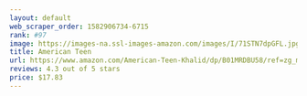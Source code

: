 ```yaml
---
layout: default 
﻿web_scraper_order: 1582906734-6715
rank: #97
image: https://images-na.ssl-images-amazon.com/images/I/71STN7dpGFL.jpg
title: American Teen
url: https://www.amazon.com/American-Teen-Khalid/dp/B01MRDBU58/ref=zg_mw_music_97?_encoding=UTF8&psc=1&refRID=X8V12YXMQG7N6EH1X8Q3
reviews: 4.3 out of 5 stars
price: $17.83 
---
```

